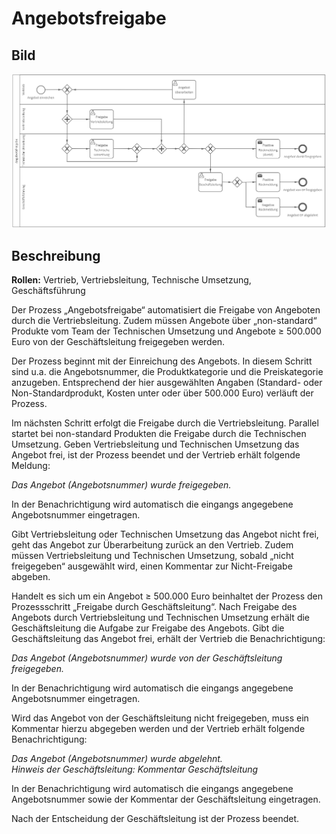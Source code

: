 # Angebotsfreigabe
## Bild
<img src="./angebotsfreigabe.PNG">

## Beschreibung 

**Rollen:** Vertrieb, Vertriebsleitung, Technische Umsetzung, Geschäftsführung

Der Prozess „Angebotsfreigabe“ automatisiert die Freigabe von Angeboten durch die Vertriebsleitung. Zudem müssen Angebote über „non-standard“ Produkte vom Team der Technischen Umsetzung und Angebote ≥ 500.000 Euro von der Geschäftsleitung freigegeben werden.

Der Prozess beginnt mit der Einreichung des Angebots. In diesem Schritt sind u.a. die Angebotsnummer, die Produktkategorie und die Preiskategorie anzugeben. Entsprechend der hier ausgewählten Angaben (Standard- oder Non-Standardprodukt, Kosten unter oder über 500.000 Euro) verläuft der Prozess.

Im nächsten Schritt erfolgt die Freigabe durch die Vertriebsleitung. Parallel startet bei non-standard Produkten die Freigabe durch die Technischen Umsetzung. Geben Vertriebsleitung und Technischen Umsetzung das Angebot frei, ist der Prozess beendet und der Vertrieb erhält folgende Meldung:

_Das Angebot (Angebotsnummer) wurde freigegeben._

In der Benachrichtigung wird automatisch die eingangs angegebene Angebotsnummer eingetragen.

Gibt Vertriebsleitung oder Technischen Umsetzung das Angebot nicht frei, geht das Angebot zur Überarbeitung zurück an den Vertrieb. Zudem müssen Vertriebsleitung und Technischen Umsetzung, sobald „nicht freigegeben“ ausgewählt wird, einen Kommentar zur Nicht-Freigabe abgeben.

Handelt es sich um ein Angebot ≥ 500.000 Euro beinhaltet der Prozess den Prozessschritt „Freigabe durch Geschäftsleitung“. Nach Freigabe des Angebots durch Vertriebsleitung und Technischen Umsetzung erhält die Geschäftsleitung die Aufgabe zur Freigabe des Angebots. Gibt die Geschäftsleitung das Angebot frei, erhält der Vertrieb die Benachrichtigung:

_Das Angebot (Angebotsnummer) wurde von der Geschäftsleitung freigegeben._

In der Benachrichtigung wird automatisch die eingangs angegebene Angebotsnummer eingetragen.

Wird das Angebot von der Geschäftsleitung nicht freigegeben, muss ein Kommentar hierzu abgegeben werden und der Vertrieb erhält folgende Benachrichtigung:

_Das Angebot (Angebotsnummer) wurde abgelehnt.  
Hinweis der Geschäftsleitung: Kommentar Geschäftsleitung_

In der Benachrichtigung wird automatisch die eingangs angegebene Angebotsnummer sowie der Kommentar der Geschäftsleitung eingetragen.

Nach der Entscheidung der Geschäftsleitung ist der Prozess beendet.